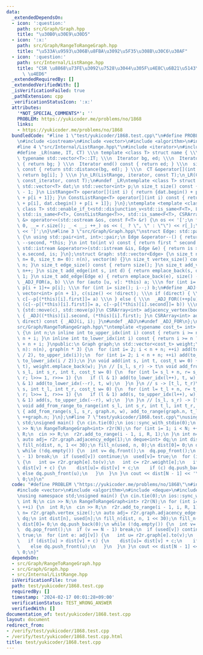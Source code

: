 ```yaml
---
data:
  _extendedDependsOn:
  - icon: ':question:'
    path: src/Graph/Graph.hpp
    title: "\u30B0\u30E9\u30D5"
  - icon: ':x:'
    path: src/Graph/RangeToRangeGraph.hpp
    title: "\u533A\u9593\u306B\u8FBA\u3092\u5F35\u308B\u30C6\u30AF"
  - icon: ':question:'
    path: src/Internal/ListRange.hpp
    title: "CSR \u8868\u73FE\u3092\u7528\u3044\u305F\u4E8C\u6B21\u5143\u914D\u5217\
      \ \u4ED6"
  _extendedRequiredBy: []
  _extendedVerifiedWith: []
  _isVerificationFailed: true
  _pathExtension: cpp
  _verificationStatusIcon: ':x:'
  attributes:
    '*NOT_SPECIAL_COMMENTS*': ''
    PROBLEM: https://yukicoder.me/problems/no/1868
    links:
    - https://yukicoder.me/problems/no/1868
  bundledCode: "#line 1 \"test/yukicoder/1868.test.cpp\"\n#define PROBLEM \"https://yukicoder.me/problems/no/1868\"\
    \n#include <iostream>\n#include <vector>\n#include <algorithm>\n#include <deque>\n\
    #line 4 \"src/Internal/ListRange.hpp\"\n#include <iterator>\n#include <type_traits>\n\
    #define _LR(name, IT, CT) \\\n template <class T> struct name { \\\n  using Iterator=\
    \ typename std::vector<T>::IT; \\\n  Iterator bg, ed; \\\n  Iterator begin() const\
    \ { return bg; } \\\n  Iterator end() const { return ed; } \\\n  size_t size()\
    \ const { return std::distance(bg, ed); } \\\n  CT &operator[](int i) const {\
    \ return bg[i]; } \\\n }\n_LR(ListRange, iterator, const T);\n_LR(ConstListRange,\
    \ const_iterator, const T);\n#undef _LR\ntemplate <class T> struct CSRArray {\n\
    \ std::vector<T> dat;\n std::vector<int> p;\n size_t size() const { return p.size()\
    \ - 1; }\n ListRange<T> operator[](int i) { return {dat.begin() + p[i], dat.begin()\
    \ + p[i + 1]}; }\n ConstListRange<T> operator[](int i) const { return {dat.cbegin()\
    \ + p[i], dat.cbegin() + p[i + 1]}; }\n};\ntemplate <template <class> class F,\
    \ class T> std::enable_if_t<std::disjunction_v<std::is_same<F<T>, ListRange<T>>,\
    \ std::is_same<F<T>, ConstListRange<T>>, std::is_same<F<T>, CSRArray<T>>>, std::ostream\
    \ &> operator<<(std::ostream &os, const F<T> &r) {\n os << '[';\n for (int _=\
    \ 0, __= r.size(); _ < __; ++_) os << (_ ? \", \" : \"\") << r[_];\n return os\
    \ << ']';\n}\n#line 3 \"src/Graph/Graph.hpp\"\nstruct Edge: std::pair<int, int>\
    \ {\n using std::pair<int, int>::pair;\n Edge &operator--() { return --first,\
    \ --second, *this; }\n int to(int v) const { return first ^ second ^ v; }\n friend\
    \ std::istream &operator>>(std::istream &is, Edge &e) { return is >> e.first >>\
    \ e.second, is; }\n};\nstruct Graph: std::vector<Edge> {\n size_t n;\n Graph(size_t\
    \ n= 0, size_t m= 0): n(n), vector(m) {}\n size_t vertex_size() const { return\
    \ n; }\n size_t edge_size() const { return size(); }\n size_t add_vertex() { return\
    \ n++; }\n size_t add_edge(int s, int d) { return emplace_back(s, d), size() -\
    \ 1; }\n size_t add_edge(Edge e) { return emplace_back(e), size() - 1; }\n#define\
    \ _ADJ_FOR(a, b) \\\n for (auto [u, v]: *this) a; \\\n for (int i= 0; i < n; ++i)\
    \ p[i + 1]+= p[i]; \\\n for (int i= size(); i--;) b;\n#define _ADJ(a, b) \\\n\
    \ vector<int> p(n + 1), c(size() << !direct); \\\n if (direct) { \\\n  _ADJ_FOR(++p[u],\
    \ c[--p[(*this)[i].first]]= a) \\\n } else { \\\n  _ADJ_FOR((++p[u], ++p[v]),\
    \ (c[--p[(*this)[i].first]]= a, c[--p[(*this)[i].second]]= b)) \\\n } \\\n return\
    \ {std::move(c), std::move(p)}\n CSRArray<int> adjacency_vertex(bool direct) const\
    \ { _ADJ((*this)[i].second, (*this)[i].first); }\n CSRArray<int> adjacency_edge(bool\
    \ direct) const { _ADJ(i, i); }\n#undef _ADJ\n#undef _ADJ_FOR\n};\n#line 3 \"\
    src/Graph/RangeToRangeGraph.hpp\"\ntemplate <typename cost_t= int> class RangeToRangeGraph\
    \ {\n int n;\n inline int to_upper_idx(int i) const { return i >= n ? i - n :\
    \ n + i; }\n inline int to_lower_idx(int i) const { return i >= n ? i - n : n\
    \ + n + i; }\npublic:\n Graph graph;\n std::vector<cost_t> weight;\n RangeToRangeGraph(int\
    \ n): n(n), graph(n * 3) {\n  for (int i= 2; i < n + n; ++i) add(to_upper_idx(i\
    \ / 2), to_upper_idx(i));\n  for (int i= 2; i < n + n; ++i) add(to_lower_idx(i),\
    \ to_lower_idx(i / 2));\n }\n void add(int s, int t, cost_t w= 0) { graph.add_edge(s,\
    \ t), weight.emplace_back(w); }\n // [s_l, s_r) -> t\n void add_from_range(int\
    \ s_l, int s_r, int t, cost_t w= 0) {\n  for (int l= s_l + n, r= s_r + n; l <\
    \ r; l>>= 1, r>>= 1) {\n   if (l & 1) add(to_lower_idx(l++), t, w);\n   if (r\
    \ & 1) add(to_lower_idx(--r), t, w);\n  }\n }\n // s -> [t_l, t_r)\n void add_to_range(int\
    \ s, int t_l, int t_r, cost_t w= 0) {\n  for (int l= t_l + n, r= t_r + n; l <\
    \ r; l>>= 1, r>>= 1) {\n   if (l & 1) add(s, to_upper_idx(l++), w);\n   if (r\
    \ & 1) add(s, to_upper_idx(--r), w);\n  }\n }\n // [s_l, s_r) -> [t_l, t_r)\n\
    \ void add_from_range_to_range(int s_l, int s_r, int t_l, int t_r, cost_t w= 0)\
    \ { add_from_range(s_l, s_r, graph.n, w), add_to_range(graph.n, t_l, t_r, 0),\
    \ ++graph.n; }\n};\n#line 7 \"test/yukicoder/1868.test.cpp\"\nusing namespace\
    \ std;\nsigned main() {\n cin.tie(0);\n ios::sync_with_stdio(0);\n int N;\n cin\
    \ >> N;\n RangeToRangeGraph<int> r2r(N);\n for (int i= 1; i < N; ++i) {\n  int\
    \ R;\n  cin >> R;\n  r2r.add_to_range(i - 1, i, R, 1);\n }\n int n= r2r.graph.vertex_size();\n\
    \ auto adj= r2r.graph.adjacency_edge(1);\n deque<int> dq;\n int dist[n], used[n];\n\
    \ fill_n(dist, n, 1 << 30);\n fill_n(used, n, 0);\n dist[0]= 0;\n dq.push_back(0);\n\
    \ while (!dq.empty()) {\n  int v= dq.front();\n  dq.pop_front();\n  if (v == N\
    \ - 1) break;\n  if (used[v]) continue;\n  used[v]= true;\n  for (int e: adj[v])\
    \ {\n   int u= r2r.graph[e].to(v);\n   int c= r2r.weight[e];\n   if (dist[u] >\
    \ dist[v] + c) {\n    dist[u]= dist[v] + c;\n    if (c) dq.push_back(u);\n   \
    \ else dq.push_front(u);\n   }\n  }\n }\n cout << dist[N - 1] << '\\n';\n return\
    \ 0;\n}\n"
  code: "#define PROBLEM \"https://yukicoder.me/problems/no/1868\"\n#include <iostream>\n\
    #include <vector>\n#include <algorithm>\n#include <deque>\n#include \"src/Graph/RangeToRangeGraph.hpp\"\
    \nusing namespace std;\nsigned main() {\n cin.tie(0);\n ios::sync_with_stdio(0);\n\
    \ int N;\n cin >> N;\n RangeToRangeGraph<int> r2r(N);\n for (int i= 1; i < N;\
    \ ++i) {\n  int R;\n  cin >> R;\n  r2r.add_to_range(i - 1, i, R, 1);\n }\n int\
    \ n= r2r.graph.vertex_size();\n auto adj= r2r.graph.adjacency_edge(1);\n deque<int>\
    \ dq;\n int dist[n], used[n];\n fill_n(dist, n, 1 << 30);\n fill_n(used, n, 0);\n\
    \ dist[0]= 0;\n dq.push_back(0);\n while (!dq.empty()) {\n  int v= dq.front();\n\
    \  dq.pop_front();\n  if (v == N - 1) break;\n  if (used[v]) continue;\n  used[v]=\
    \ true;\n  for (int e: adj[v]) {\n   int u= r2r.graph[e].to(v);\n   int c= r2r.weight[e];\n\
    \   if (dist[u] > dist[v] + c) {\n    dist[u]= dist[v] + c;\n    if (c) dq.push_back(u);\n\
    \    else dq.push_front(u);\n   }\n  }\n }\n cout << dist[N - 1] << '\\n';\n return\
    \ 0;\n}"
  dependsOn:
  - src/Graph/RangeToRangeGraph.hpp
  - src/Graph/Graph.hpp
  - src/Internal/ListRange.hpp
  isVerificationFile: true
  path: test/yukicoder/1868.test.cpp
  requiredBy: []
  timestamp: '2024-02-17 00:01:28+09:00'
  verificationStatus: TEST_WRONG_ANSWER
  verifiedWith: []
documentation_of: test/yukicoder/1868.test.cpp
layout: document
redirect_from:
- /verify/test/yukicoder/1868.test.cpp
- /verify/test/yukicoder/1868.test.cpp.html
title: test/yukicoder/1868.test.cpp
---
```

